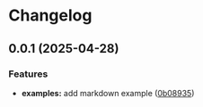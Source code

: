 # Changelog

## 0.0.1 (2025-04-28)


### Features

* **examples:** add markdown example ([0b08935](https://github.com/aprendendofelipe/tabnews/commit/0b08935c84b0564f70ee4d55e5f999b932f40dea))

